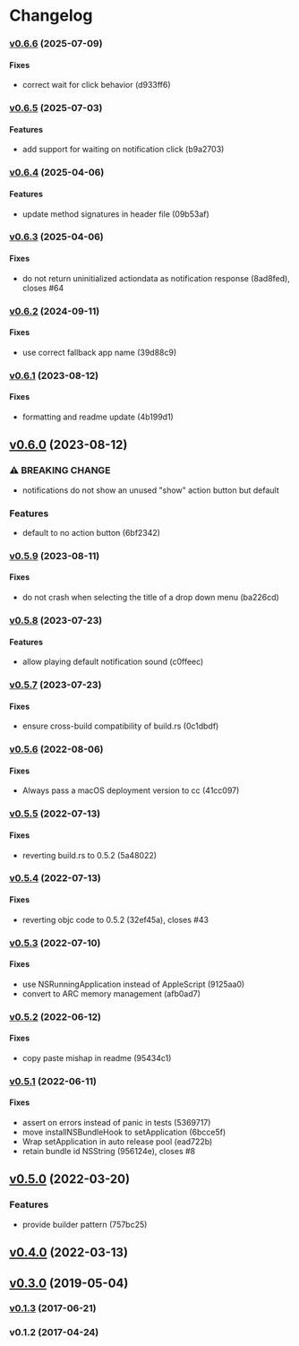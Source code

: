 # Changelog

### [v0.6.6](///compare/v0.6.5...v0.6.6) (2025-07-09)

#### Fixes

* correct wait for click behavior (d933ff6)

### [v0.6.5](///compare/v0.6.4...v0.6.5) (2025-07-03)

#### Features

* add support for waiting on notification click (b9a2703)

### [v0.6.4](///compare/v0.6.3...v0.6.4) (2025-04-06)

#### Features

* update method signatures in header file (09b53af)

### [v0.6.3](///compare/v0.6.2...v0.6.3) (2025-04-06)

#### Fixes

* do not return uninitialized actiondata as notification response (8ad8fed),
closes #64

### [v0.6.2](///compare/v0.6.1...v0.6.2) (2024-09-11)

#### Fixes

* use correct fallback app name (39d88c9)

### [v0.6.1](///compare/v0.6.0...v0.6.1) (2023-08-12)

#### Fixes

* formatting and readme update (4b199d1)

## [v0.6.0](///compare/v0.5.9...v0.6.0) (2023-08-12)

### ⚠ BREAKING CHANGE

* notifications do not show an unused "show" action button but default


### Features

* default to no action button (6bf2342)

### [v0.5.9](///compare/v0.5.8...v0.5.9) (2023-08-11)

#### Fixes

* do not crash when selecting the title of a drop down menu (ba226cd)

### [v0.5.8](///compare/v0.5.7...v0.5.8) (2023-07-23)

#### Features

* allow playing default notification sound (c0ffeec)

### [v0.5.7](///compare/v0.5.6...v0.5.7) (2023-07-23)

#### Fixes

* ensure cross-build compatibility of build.rs (0c1dbdf)

### [v0.5.6](///compare/v0.5.5...v0.5.6) (2022-08-06)

#### Fixes

* Always pass a macOS deployment version to cc (41cc097)

### [v0.5.5](///compare/v0.5.4...v0.5.5) (2022-07-13)

#### Fixes

* reverting build.rs to 0.5.2 (5a48022)

### [v0.5.4](///compare/v0.5.3...v0.5.4) (2022-07-13)

#### Fixes

* reverting objc code to 0.5.2 (32ef45a), closes #43

### [v0.5.3](///compare/v0.5.2...v0.5.3) (2022-07-10)

#### Fixes

* use NSRunningApplication instead of AppleScript (9125aa0)
* convert to ARC memory management (afb0ad7)

### [v0.5.2](///compare/v0.5.1...v0.5.2) (2022-06-12)

#### Fixes

* copy paste mishap in readme (95434c1)

### [v0.5.1](///compare/v0.5.0...v0.5.1) (2022-06-11)

#### Fixes

* assert on errors instead of panic in tests (5369717)
* move installNSBundleHook to setApplication (6bcce5f)
* Wrap setApplication in auto release pool (ead722b)
* retain bundle id NSString (956124e), closes #8

## [v0.5.0](///compare/v0.4.0...v0.5.0) (2022-03-20)

### Features

* provide builder pattern (757bc25)

## [v0.4.0](///compare/v0.3.0...v0.4.0) (2022-03-13)

## [v0.3.0](///compare/v0.1.3...v0.3.0) (2019-05-04)

### [v0.1.3](///compare/v0.1.2...v0.1.3) (2017-06-21)

### v0.1.2 (2017-04-24)
